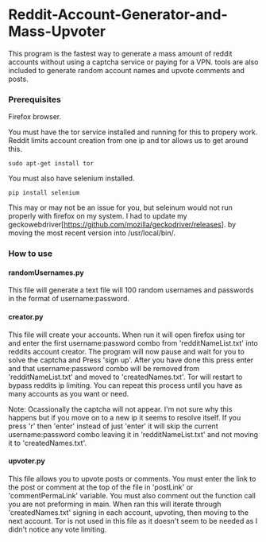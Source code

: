 # Reddit-Account-Generator-and-Mass-Upvoter

This program is the fastest way to generate a mass amount of reddit accounts without using a captcha service or paying for a VPN.
tools are also included to generate random account names and upvote comments and posts. 

### Prerequisites

Firefox browser.

You must have the tor service installed and running for this to propery work.  Reddit limits account creation from one ip and tor allows us to get around this.

```
sudo apt-get install tor
```

You must also have selenium installed.

```
pip install selenium
```
This may or may not be an issue for you, but seleinum would not run properly with firefox on my system.  I had to update my geckowebdriver[https://github.com/mozilla/geckodriver/releases].
by moving the most recent version into /usr/local/bin/.


### How to use

#### randomUsernames.py

This file will generate a text file will 100 random usernames and passwords in the format of username:password.

#### creator.py

This file will create your accounts.  When run it will open firefox using tor and enter the first username:password combo from 'redditNameList.txt'
into reddits account creator.  The program will now pause and wait for you to solve the captcha and Press 'sign up'.  After you have done this
press enter and that username:password combo will be removed from 'redditNameList.txt' and moved to 'createdNames.txt'.  Tor will
restart to bypass reddits ip limiting.  You can repeat this process until you have as many accounts as you want or need.

Note: Ocassionally the captcha will not appear.  I'm not sure why this happens but if you move on to a new ip it seems to resolve itself.
If you press 'r' then 'enter' instead of just 'enter' it will skip the current username:password combo leaving it in 'redditNameList.txt'
and not moving it to 'createdNames.txt'.

#### upvoter.py

This file allows you to upvote posts or comments.  You must enter the link to the post or comment at the top of the file in 'postLink'
or 'commentPermaLink' variable.  You must also comment out the function call you are not preforming in main.  When ran this will
iterate through 'createdNames.txt' signing in each account, upvoting, then moving to the next account.  Tor is not used in this
file as it doesn't seem to be needed as I didn't notice any vote limiting.


